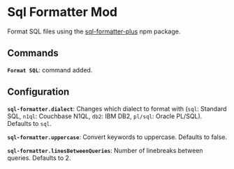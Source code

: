 # Sql Formatter Mod

Format SQL files using the [sql-formatter-plus](https://github.com/kufii/sql-formatter-plus) npm package.

## Commands

**`Format SQL`**: command added.

## Configuration

**`sql-formatter.dialect`**: Changes which dialect to format with (`sql`: Standard SQL, `n1ql`: Couchbase N1QL, `db2`: IBM DB2, `pl/sql`: Oracle PL/SQL). Defaults to `sql`.

**`sql-formatter.uppercase`**: Convert keywords to uppercase. Defaults to false.

**`sql-formatter.linesBetweenQueries`**: Number of linebreaks between queries. Defaults to 2.
